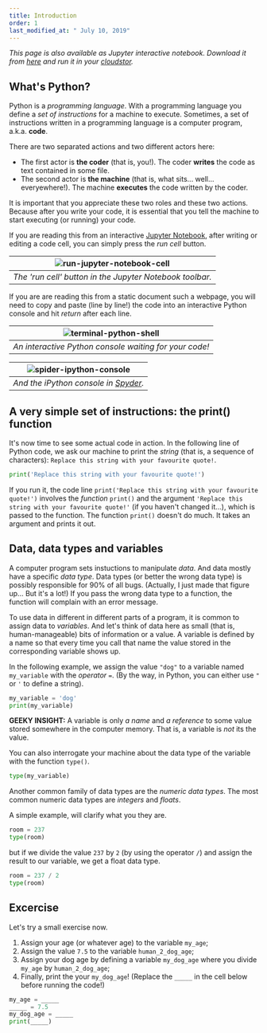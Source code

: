 ```yaml
---
title: Introduction
order: 1
last_modified_at: " July 10, 2019"
---
```


*This page is also available as Jupyter interactive notebook. Download it from [here](https://code.research.uts.edu.au/143852/code-as-literacy-jupyter-notebooks/blob/master/understanding-python/python-01-introduction.ipynb) and run it in your [cloudstor](/getting-started/jupyter-notebook).* 

## What's Python?

Python is a *programming language*. With a programming language you define a *set of instructions* for a machine to execute. Sometimes, a set of instructions written in a programming language is a computer program, a.k.a. **code**.

There are two separated actions and two different actors here: 
* The first actor is **the coder** (that is, you!). The coder **writes** the code as text contained in some file. 
* The second actor is **the machine** (that is, what sits... well... everyewhere!). The machine **executes** the code written by the coder. 

It is important that you appreciate these two roles and these two actions. Because after you write your code, it is essential that you tell the machine to start executing (or running) your code.  

If you are reading this from an interactive [Jupyter Notebook](https://en.wikipedia.org/wiki/Project_Jupyter#Jupyter_Notebook), after writing or editing a code cell, you can simply press the *run cell* button. 

|![run-jupyter-notebook-cell](https://cloudstor.aarnet.edu.au/plus/s/TBQRCEE8qs7SV1X/download)|
|:--:| 
| *The 'run cell' button in the Jupyter Notebook toolbar.* |

If you are are reading this from a static document such a webpage, you will need to copy and paste (line by line!) the code into an interactive Python console and hit *return* after each line. 


|![terminal-python-shell](https://cloudstor.aarnet.edu.au/plus/s/US19MEsgf8i4oP1/download)|
|:--:| 
|*An interactive Python console waiting for your code!*|


|![spider-ipython-console](https://cloudstor.aarnet.edu.au/plus/s/oOCdKjc5BjOtYS2/download)|
|:--:| 
|*And the iPython console in [Spyder](https://www.spyder-ide.org/).*|


## A very simple set of instructions: the print() function

It's now time to see some actual code in action. In the following line of Python code, we ask our machine to print the *string* (that is, a sequence of characters): `Replace this string with your favourite quote!`. 


```python
print('Replace this string with your favourite quote!')
```

If you run it, the code line `print('Replace this string with your favourite quote!')` involves the *function* `print()` and the argument `'Replace this string with your favourite quote!'` (if you haven't changed it...), which is passed to the function. The function `print()` doesn't do much. It takes an argument and prints it out. 

## Data, data types and variables

A computer program sets instuctions to manipulate *data*. And data mostly have a specific *data type*. Data types (or better the wrong data type) is possibly responsible for 90% of all bugs. (Actually, I just made that figure up... But it's a lot!) If you pass the wrong data type to a function, the function will complain with an error message.

To use data in different in different parts of a program, it is common to assign data to *variables*. And let's think of data here as small (that is, human-manageable) bits of information or a value. A variable is defined by a name so that every time you call that name the value stored in the corresponding variable shows up. 

In the following example, we assign the value `"dog"` to a variable named `my_variable` with the *operator* `=`. (By the way, in Python, you can either use `"` or `'` to define a string).


```python
my_variable = 'dog'
print(my_variable)
```

**GEEKY INSIGHT:**  A variable is only *a name* and *a reference* to some value stored somewhere in the computer memory. That is, a variable is *not* its the value. 

You can also interrogate your machine about the data type of the variable with the function `type()`.


```python
type(my_variable)
```

Another common family of data types are the *numeric data types*. The most common numeric data types are *integers* and *floats*. 

A simple example, will clarify what you they are.


```python
room = 237
type(room)
```

but if we divide the value `237` by `2` (by using the operator `/`) and assign the result to our variable, we get a float data type.


```python
room = 237 / 2
type(room)
```

## Excercise

Let's try a small exercise now. 
1. Assign your age (or whatever age) to the variable `my_age`;
2. Assign the value `7.5` to the variable `human_2_dog_age`;
3. Assign your dog age by defining a variable `my_dog_age` where you divide `my_age` by `human_2_dog_age`;
4. Finally, print the your `my_dog_age`!
(Replace the `_____` in the cell below before running the code!)


```python
my_age = _____
_____ = 7.5
my_dog_age = _____
print(_____)
```
